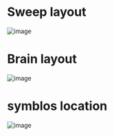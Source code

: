 # Sweep layout
![image](https://github.com/iamDrakkir/zmk-config/blob/master/docs/sweep.png)

# Brain layout
![image](https://github.com/iamDrakkir/zmk-config/blob/master/docs/brain.png)

# symblos location
![image](https://user-images.githubusercontent.com/38097580/201288652-b7363230-00dc-4a81-8a46-78db945c48f5.png)
